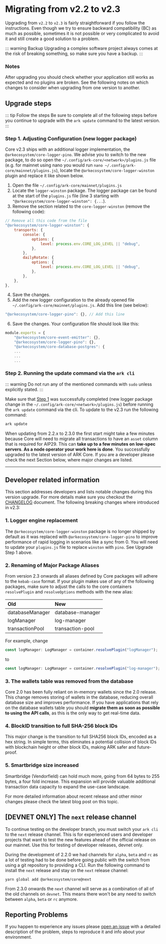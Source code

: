 # Migrating from v2.2 to v2.3

Upgrading from `v2.2` to `v2.3` is fairly straightforward if you follow the instructions. Even though we try to ensure backward compatibility (BC) as much as possible, sometimes it is not possible or very complicated to avoid it and still create a good solution to a problem.

::: warning Backup 
Upgrading a complex software project always comes at the risk of breaking something, so make sure you have a backup.
:::

### Notes

After upgrading you should check whether your application still works as expected and no plugins are broken. See the following notes on which changes to consider when upgrading from one version to another.

## Upgrade steps

::: tip Follow the steps
Be sure to complete all of the following steps before you continue to upgrade with the `ark update` command to the latest version.
:::

### Step 1. Adjusting Configuration (new logger package)

Core v2.3 ships with an additional logger implementation, the `@arkecosystem/core-logger-pino`. We advise you to switch to the new package, to do so open the `~/.config/ark-core/<network>/plugins.js` file (e.g. for mainnet using nano you would run `nano ~/.config/ark-core/mainnet/plugins.js`), locate the `@arkecosystem/core-logger-winston` plugin and replace it like shown below.


1. Open the file `~/.config/ark-core/mainnet/plugins.js`
2. Locate the `logger-winston` package. The logger package can be found at the start of the `plugins.js` file (line 3 starting with `"@arkecosystem/core-logger-winston": {...`). 
3. Remove the section related to the `core-logger-winston` (remove the following code):
```js
// Remove all this code from the file
"@arkecosystem/core-logger-winston": { 
    transports: {
        console: {
            options: {
                level: process.env.CORE_LOG_LEVEL || "debug",
            },
        },
        dailyRotate: {
            options: {
                level: process.env.CORE_LOG_LEVEL || "debug",
            },
        },
    },
},
```
4. Save the changes.
5. Add the new logger configuration to the already opened file `~/.config/ark-core/mainnet/plugins.js`. Add this line (see below):
```js
"@arkecosystem/core-logger-pino": {}, // Add this line
```
6. Save the changes. Your configuration file should look like this:
```js
module.exports = {
    "@arkecosystem/core-event-emitter": {},
    "@arkecosystem/core-logger-pino": {},
    "@arkecosystem/core-database-postgres": {
    ...
    ...
    ...
```

### Step 2. Running the update command via the `ark cli`

::: warning
Do not run any of the mentioned commands with `sudo` unless explicitly stated.
:::

Make sure that [Step 1](https://docs.ark.io/releases/v2.3/migrating_2.2_2.3.html#step-1-adjusting-configuration-new-logger-package) was successfully completed (new logger package change in the `~/.config/ark-core/<network>/plugins.js`) before running the `ark update` command via the cli.
To update to the v2.3 run the following command:

```bash
ark update
```

When updating from 2.2.x to 2.3.0 the first start might take a few minutes because Core will need to migrate all transactions to have an `asset` column that is required for AIP29. This can **take up to a few minutes on low-spec servers**.
**As a node operator your work here is done**. You successfully upgraded to the latest version of ARK Core. If you are a developer please check the next Section below, where major changes are listed. 

---

## Developer related information

This section addresses developers and lists notable changes during this version upgrade. For more details make sure you checkout the [CHANGELOG](https://github.com/ArkEcosystem/core/blob/master/CHANGELOG.md) document. The following breaking changes where introduced in v2.3: 

### 1. Logger engine replacement

The `@arkecosystem/core-logger-winston` package is no longer shipped by default as it was replaced with `@arkecosystem/core-logger-pino` to improve performance of rapid logging in scenarios like a sync from 0. You will need to update your `plugins.js` file to replace `winston` with `pino`. See Upgrade Step 1 above.

### 2. Renaming of Major Package Aliases

From version 2.3 onwards all aliases defined by Core packages will adhere to the `kebab-case` format. If your plugin makes use of any of the following packages, make sure to adjust the calls to the core containers `resolvePlugin` and `resolveOptions` methods with the new alias:

| Old             | New              |
| :-------------- | :--------------- |
| databaseManager | database-manager |
| logManager      | log-manager      |
| transactionPool | transaction-pool |

For example, change

```ts
const logManager: LogManager = container.resolvePlugin("logManager");
```

to

```ts
const logManager: LogManager = container.resolvePlugin("log-manager");
```

### 3. The wallets table was removed from the database

Core 2.0 has been fully reliant on in-memory wallets since the 2.0 release. This change removes storing of wallets in the database, reducing overall database size and improves performance. If you have applications that rely on the database wallets table you should **migrate them as soon as possible to using the API calls**, as this is the only way to get real-time data.

### 4. BlockID transition to full SHA-256 block IDs

This major change is the transition to full SHA256 block IDs, encoded as a hex string. In simple terms, this eliminates a potential collision of block IDs with blockchain height or other block IDs, making ARK safer and future-proof.

### 5. Smartbridge size increased

Smartbridge (Vendorfield) can hold much more, going from 64 bytes to 255 bytes, a four fold increase. This expansion will provide valuable additional transaction data capacity to expand the use-case landscape.

For more detailed information about recent release and other minor changes please check the latest blog post on this topic.

## [DEVNET ONLY] The `next` release channel

To continue testing on the developer branch, you must switch your `ark cli` to the `next` release channel. This is for experienced users and developer projects that want to test the new features ahead of the official release on our mainnet. Use this for testing of developer releases, devnet only.


During the development of 2.2.0 we had channels for `alpha`, `beta` and `rc` as a lot of testing had to be done before going public with the switch from using a git repository to providing a CLI. Run the following command to install the `next` release and stay on the `next` release channel:

```shell
yarn global add @arkecosystem/core@next 
```

From 2.3.0 onwards the `next` channel will serve as a combination of all of the old channels on `devnet`. This means there won't be any need to switch between `alpha`, `beta` or `rc` anymore.

## Reporting Problems

If you happen to experience any issues please [open an issue](https://github.com/ARKEcosystem/core/issues/new?template=Bug_report.md) with a detailed description of the problem, steps to reproduce it and info about your environment.

